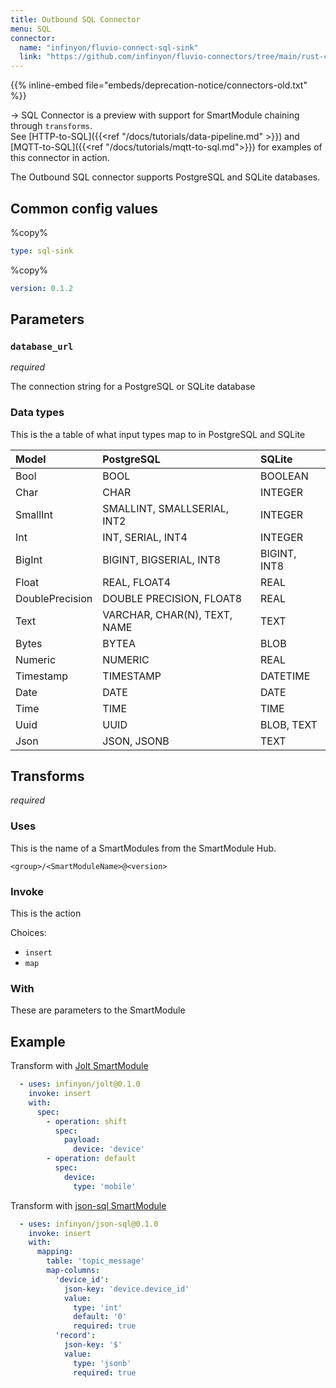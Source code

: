 ```yaml
---
title: Outbound SQL Connector 
menu: SQL 
connector:
  name: "infinyon/fluvio-connect-sql-sink"
  link: "https://github.com/infinyon/fluvio-connectors/tree/main/rust-connectors/sinks/sql"
---
```

{{% inline-embed file="embeds/deprecation-notice/connectors-old.txt" %}}

-> SQL Connector is a preview with support for SmartModule chaining through `transforms`.<br>See [HTTP-to-SQL]({{<ref "/docs/tutorials/data-pipeline.md" >}}) and [MQTT-to-SQL]({{<ref "/docs/tutorials/mqtt-to-sql.md">}}) for examples of this connector in action.

The Outbound SQL connector supports PostgreSQL and SQLite databases.

## Common config values

%copy%
```yaml
type: sql-sink
```

%copy%
```yaml
version: 0.1.2
```

## Parameters

### `database_url`
*required*

The connection string for a PostgreSQL or SQLite database

### Data types

This is the a table of what input types map to in PostgreSQL and SQLite

| Model           | PostgreSQL                   | SQLite       |                                          
|:----------------|:-----------------------------|:-------------|
| Bool            | BOOL                         | BOOLEAN      |
| Char            | CHAR                         | INTEGER      |
| SmallInt        | SMALLINT, SMALLSERIAL, INT2  | INTEGER      |
| Int             | INT, SERIAL, INT4            | INTEGER      |
| BigInt          | BIGINT, BIGSERIAL, INT8      | BIGINT, INT8 |
| Float           | REAL, FLOAT4                 | REAL         |
| DoublePrecision | DOUBLE PRECISION, FLOAT8     | REAL         |
| Text            | VARCHAR, CHAR(N), TEXT, NAME | TEXT         |
| Bytes           | BYTEA                        | BLOB         |
| Numeric         | NUMERIC                      | REAL         |
| Timestamp       | TIMESTAMP                    | DATETIME     |
| Date            | DATE                         | DATE         |
| Time            | TIME                         | TIME         |
| Uuid            | UUID                         | BLOB, TEXT   |
| Json            | JSON, JSONB                  | TEXT         |

## Transforms
*required*

### Uses
This is the name of a SmartModules from the SmartModule Hub.

`<group>/<SmartModuleName>@<version>`

### Invoke
This is the action 

Choices:
- `insert`
- `map`

### With 
These are parameters to the SmartModule

## Example

Transform with [Jolt SmartModule](https://github.com/infinyon/fluvio-connectors/blob/308ca0ec6e195210a86724ff8b0a32f6897c7b93/smartmodules/jolt/)
```yaml
  - uses: infinyon/jolt@0.1.0
    invoke: insert
    with:
      spec:
        - operation: shift
          spec:
            payload:
              device: 'device'
        - operation: default
          spec:
            device:
              type: 'mobile'
```

Transform with [json-sql SmartModule](https://github.com/infinyon/fluvio-connectors/blob/308ca0ec6e195210a86724ff8b0a32f6897c7b93/smartmodules/json-sql)
```yaml
  - uses: infinyon/json-sql@0.1.0
    invoke: insert
    with:
      mapping:
        table: 'topic_message'
        map-columns:
          'device_id':
            json-key: 'device.device_id'
            value:
              type: 'int'
              default: '0'
              required: true
          'record':
            json-key: '$'
            value:
              type: 'jsonb'
              required: true
```
